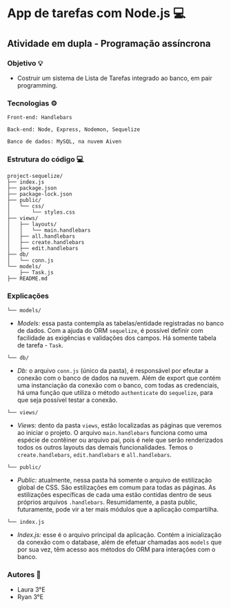 # App de tarefas com Node.js 💻
## Atividade em dupla - Programação assíncrona

### Objetivo 💡

* Costruir um sistema de Lista de Tarefas integrado ao banco, em pair programming.

### Tecnologias ⚙️

```
Front-end: Handlebars

Back-end: Node, Express, Nodemon, Sequelize

Banco de dados: MySQL, na nuvem Aiven

```

### Estrutura do código 💻


```
project-sequelize/
├── index.js
├── package.json
├── package-lock.json
├── public/
│   └── css/
│       └── styles.css
├── views/
│   ├── layouts/
│   │   └── main.handlebars
│   ├── all.handlebars
│   ├── create.handlebars
│   ├── edit.handlebars
├── db/
│   └── conn.js
└── models/
    ├── Task.js
├── README.md
```

### Explicações

`└── models/`
* *Models:* essa pasta contempla as tabelas/entidade registradas no banco de dados. Com a ajuda do ORM `sequelize`, é possível definir com facilidade as exigências e validações dos campos. Há somente tabela de tarefa - `Task`.

`└── db/`
* *Db:* o arquivo `conn.js` (único da pasta), é responsável por efeutar a conexão com o banco de dados na nuvem. Além de export que contém uma instanciação da conexão com o banco, com todas as credenciais, há uma função que utiliza o método `authenticate` do `sequelize`, para que seja possível testar a conexão.

`└── views/`
* *Views:* dento da pasta `views`, estão localizadas as páginas que veremos ao iniciar o projeto. O arquivo `main.handlebars` funciona como uma espécie de contêiner ou arquivo pai, pois é nele que serão renderizados todos os outros layouts das demais funcionalidades. Temos o `create.handlebars`, `edit.handlebars` e `all.handlebars`.

`└── public/`
* *Public:* atualmente, nessa pasta há somente o arquivo de estilização global de CSS. São estilizações em comum para todas as páginas. As estilizações específicas de cada uma estão contidas dentro de seus próprios arquivos `.handlebars`. Resumidamente, a pasta public, futuramente, pode vir a ter mais módulos que a aplicação compartilha.

`└── index.js`

* *Index.js:* esse é o arquivo principal da aplicação. Contém a inicialização da conexão com o database, além de efetuar chamadas aos `models` que por sua vez, têm acesso aos métodos do ORM para interações com o banco.


### Autores 👾
* Laura 3°E
* Ryan 3°E

